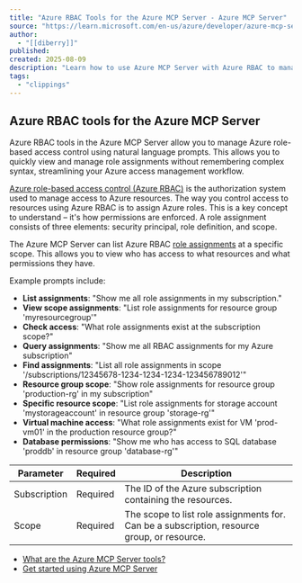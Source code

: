 ```yaml
---
title: "Azure RBAC Tools for the Azure MCP Server - Azure MCP Server"
source: "https://learn.microsoft.com/en-us/azure/developer/azure-mcp-server/tools/azure-rbac"
author:
  - "[[diberry]]"
published:
created: 2025-08-09
description: "Learn how to use Azure MCP Server with Azure RBAC to manage role assignments using natural language prompts. Simplify access control management."
tags:
  - "clippings"
---
```

## Azure RBAC tools for the Azure MCP Server

Azure RBAC tools in the Azure MCP Server allow you to manage Azure role-based access control using natural language prompts. This allows you to quickly view and manage role assignments without remembering complex syntax, streamlining your Azure access management workflow.

[Azure role-based access control (Azure RBAC)](https://learn.microsoft.com/en-us/azure/role-based-access-control) is the authorization system used to manage access to Azure resources. The way you control access to resources using Azure RBAC is to assign Azure roles. This is a key concept to understand – it's how permissions are enforced. A role assignment consists of three elements: security principal, role definition, and scope.

The Azure MCP Server can list Azure RBAC [role assignments](https://learn.microsoft.com/en-us/azure/role-based-access-control/role-assignments) at a specific scope. This allows you to view who has access to what resources and what permissions they have.

Example prompts include:

- **List assignments**: "Show me all role assignments in my subscription."
- **View scope assignments**: "List role assignments for resource group 'myresourcegroup'"
- **Check access**: "What role assignments exist at the subscription scope?"
- **Query assignments**: "Show me all RBAC assignments for my Azure subscription"
- **Find assignments**: "List all role assignments in scope '/subscriptions/12345678-1234-1234-1234-123456789012'"
- **Resource group scope**: "Show role assignments for resource group 'production-rg' in my subscription"
- **Specific resource scope**: "List role assignments for storage account 'mystorageaccount' in resource group 'storage-rg'"
- **Virtual machine access**: "What role assignments exist for VM 'prod-vm01' in the production resource group?"
- **Database permissions**: "Show me who has access to SQL database 'proddb' in resource group 'database-rg'"

| Parameter | Required | Description |
| --- | --- | --- |
| Subscription | Required | The ID of the Azure subscription containing the resources. |
| Scope | Required | The scope to list role assignments for. Can be a subscription, resource group, or resource. |

- [What are the Azure MCP Server tools?](https://learn.microsoft.com/en-us/azure/developer/azure-mcp-server/tools/)
- [Get started using Azure MCP Server](https://learn.microsoft.com/en-us/azure/developer/azure-mcp-server/get-started)